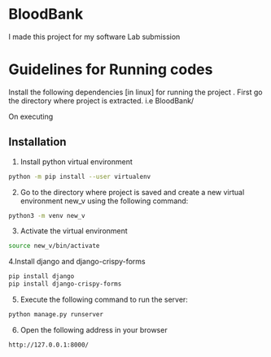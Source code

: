 # BloodBank
I made this project for my software Lab submission

# Guidelines for Running codes
Install the following dependencies [in linux] for running the project
. First go the directory where project is extracted. i.e BloodBank/

On executing 
## Installation

1. Install python virtual environment


```bash
python -m pip install --user virtualenv
```

2. Go to the directory where project is saved and create a new virtual environment new_v using the following command:

```bash
python3 -m venv new_v
```

3. Activate the virtual environment

```bash
source new_v/bin/activate
```
4.Install django and django-crispy-forms

```bash
pip install django
pip install django-crispy-forms
```
5. Execute the following command to run the server:
```bash
python manage.py runserver
```
6. Open the following address in your browser
```bash
http://127.0.0.1:8000/
```
